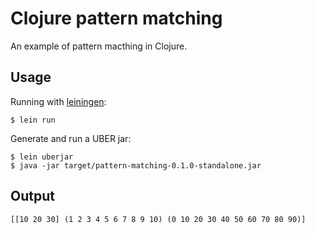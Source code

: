 # Clojure pattern matching

An example of pattern macthing in Clojure.

## Usage

Running with [leiningen](https://leiningen.org/):

```
$ lein run
```

Generate and run a UBER jar:

```
$ lein uberjar
$ java -jar target/pattern-matching-0.1.0-standalone.jar
```

## Output

```
[[10 20 30] (1 2 3 4 5 6 7 8 9 10) (0 10 20 30 40 50 60 70 80 90)]
```